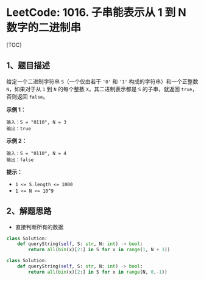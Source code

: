 # LeetCode: 1016. 子串能表示从 1 到 N 数字的二进制串

[TOC]

## 1、题目描述

给定一个二进制字符串 `S`（一个仅由若干 `'0'` 和 `'1'` 构成的字符串）和一个正整数 `N`，如果对于从 `1` 到 `N` 的每个整数 `X`，其二进制表示都是 `S` 的子串，就返回 `true`，否则返回 `false`。

 

**示例 1：**

```
输入：S = "0110", N = 3
输出：true
```


**示例 2：**

```
输入：S = "0110", N = 4
输出：false
```

**提示：**

- `1 <= S.length <= 1000`
- `1 <= N <= 10^9`



## 2、解题思路

- 直接判断所有的数据

  

```python
class Solution:
    def queryString(self, S: str, N: int) -> bool:
        return all(bin(x)[2:] in S for x in range(1, N + 1))

```

```python
class Solution:
    def queryString(self, S: str, N: int) -> bool:
        return all(bin(x)[2:] in S for x in range(N, 0,-1))

```

